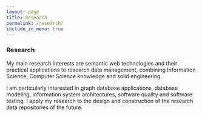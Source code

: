```yaml
---
layout: page
title: Research
permalink: /research/
include_in_menu: true
---
```


### Research

My main research interests are semantic web technologies and their practical applications
to research data management, combining Information Science, Computer Science knowledge and solid engineering.

I am particularly interested in graph database applications, database modeling, information
system architectures, software quality and software testing. I apply my research to the design and construction of
the research data repositories of the future.


<!--

This is the base Jekyll theme. You can find out more info about customizing your Jekyll theme, as well as basic Jekyll usage documentation at [jekyllrb.com](https://jekyllrb.com/)

You can find the source code for Minima at GitHub:
[jekyll][jekyll-organization] /
[minima](https://github.com/jekyll/minima)

You can find the source code for Jekyll at GitHub:
[jekyll][jekyll-organization] /
[jekyll](https://github.com/jekyll/jekyll)


[jekyll-organization]: https://github.com/jekyll

-->
